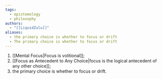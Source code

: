 ```yaml
---
tags:
  - epistemology
  - philosophy
authors:
  - "[[LiquidZulu]]"
aliases:
  - the primary choice is whether to focus or drift
  - The primary choice is whether to focus or drift
---
```

1. [[Mental Focus|Focus is volitional]];
2. [[Focus as Antecedent to Any Choice|focus is the logical antecedent of any other choice]];
3. the primary choice is whether to focus or drift.
